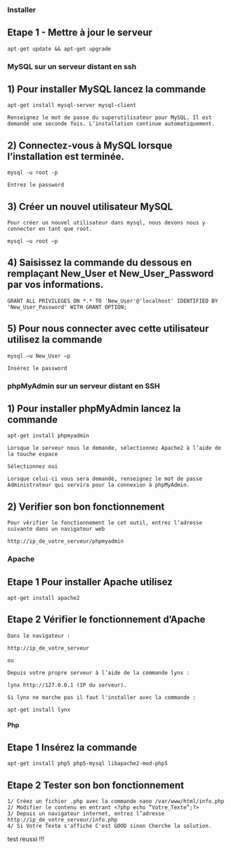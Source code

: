 ### Installer

## Etape 1 - Mettre à jour le serveur

````
apt-get update && apt-get upgrade
````

### MySQL sur un serveur distant en ssh


## 1) Pour installer MySQL lancez la commande

````
apt-get install mysql-server mysql-client

Renseignez le mot de passe du superutilisateur pour MySQL. Il est demandé une seconde fois. L’installation continue automatiquement.
````


## 2) Connectez-vous à MySQL lorsque l’installation est terminée.

````
mysql -u root -p

Entrez le password
````


## 3) Créer un nouvel utilisateur MySQL

````
Pour créer un nouvel utilisateur dans mysql, nous devons nous y connecter en tant que root.

mysql –u root –p
````


## 4) Saisissez la commande du dessous en remplaçant New_User et New_User_Password par vos informations.

````
GRANT ALL PRIVILEGES ON *.* TO 'New_User'@'localhost' IDENTIFIED BY 'New_User_Password' WITH GRANT OPTION;
````


## 5) Pour nous connecter avec cette utilisateur utilisez la commande

````
mysql –u New_User –p

Insérez le password
````



### phpMyAdmin sur un serveur distant en SSH

## 1) Pour installer phpMyAdmin lancez la commande

````
apt-get install phpmyadmin

Lorsque le serveur nous le demande, sélectionnez Apache2 à l’aide de la touche espace

Sélectionnez oui
````

````
Lorsque celui-ci vous sera demandé, renseignez le mot de passe Administrateur qui servira pour la connexion à phpMyAdmin.
````


## 2) Verifier son bon fonctionnement

````
Pour vérifier le fonctionnement le cet outil, entrez l’adresse suivante dans un navigateur web

http://ip_de_votre_serveur/phpmyadmin
````

### Apache

## Etape 1 Pour installer Apache utilisez

````
apt-get install apache2
````


## Etape 2 Vérifier le fonctionnement d’Apache

````
Dans le navigateur :

http://ip_de_votre_serveur

ou 

Depuis votre propre serveur à l’aide de la commande lynx :

lynx http://127.0.0.1 (IP du serveur).

Si lynx ne marche pas il faut l'installer avec la commande :

apt-get install lynx

````


#### Php 

## Etape 1 Insérez la commande

````
apt-get install php5 php5-mysql libapache2-mod-php5
````

## Etape 2 Tester son bon fonctionnement 

````
1/ Créez un fichier .php avec la commande nano /var/www/html/info.php
2/ Modifier le contenu en entrant <?php echo “Votre_Texte”;?>
3/ Depuis un navigateur internet, entrez l’adresse http://ip_de_votre_serveur/info.php
4/ Si Votre Texte s'affiche C'est GOOD sinon Cherche la solution.
````

test reussi !!!